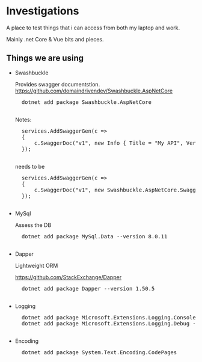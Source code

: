 # Investigations
A place to test things that i can access from both my laptop and work. 

Mainly .net Core & Vue bits and pieces.

## Things we are using 

* Swashbuckle

    Provides swagger documentstion.
    https://github.com/domaindrivendev/Swashbuckle.AspNetCore

    <pre>
    dotnet add package Swashbuckle.AspNetCore
    </pre>

    Notes:
    <pre>
    services.AddSwaggerGen(c =>
    {
        c.SwaggerDoc("v1", new Info { Title = "My API", Version = "v1" });
    });
    </pre>
    needs to be
    <pre>
    services.AddSwaggerGen(c =>
    {
        c.SwaggerDoc("v1", new Swashbuckle.AspNetCore.Swagger.Info { Title = "My API", Version = "v1" });
    });
    </pre>

* MySql

    Assess the DB
    <pre>
    dotnet add package MySql.Data --version 8.0.11
    </pre>

* Dapper

    Lightweight ORM

    https://github.com/StackExchange/Dapper
    <pre>
    dotnet add package Dapper --version 1.50.5
    </pre>


* Logging

    <pre>
    dotnet add package Microsoft.Extensions.Logging.Console --version 2.1.0
    dotnet add package Microsoft.Extensions.Logging.Debug --version 2.1.0	
    </pre>

* Encoding

    <pre>
    dotnet add package System.Text.Encoding.CodePages
    </pre>